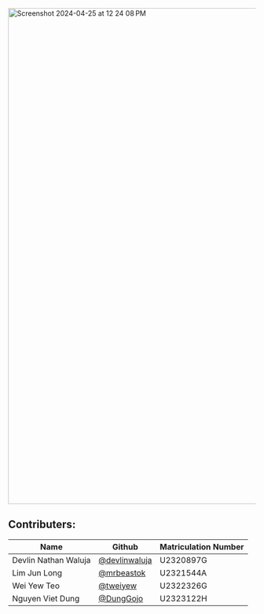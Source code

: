 <img width="1008" alt="Screenshot 2024-04-25 at 12 24 08 PM" src="https://github.com/SC2002FDADG1/SC2002-FDAD1-FOMS/assets/81210186/e39d1e98-2f09-40ef-9721-90ac04b9598a">


## Contributers:
| Name                 | Github                                           | Matriculation Number |
|----------------------|--------------------------------------------------|----------------------|
| Devlin Nathan Waluja | [@devlinwaluja](https://github.com/devlinwaluja) | U2320897G            |
| Lim Jun Long          | [@mrbeastok](https://github.com/mrbeastok)       | U2321544A            |
| Wei Yew Teo          | [@tweiyew](https://github.com/tweiywe)           | U2322326G            |
| Nguyen Viet Dung     | [@DungGojo](https://github.com/DungGojo)         | U2323122H            |
